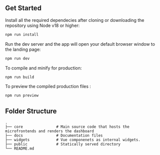 ## Get Started
Install all the required dependecies after cloning or downloading the repository using Node v18 or higher:
```bash
npm run install
```
Run the dev server and the app will open your default browser window to the landing page:
```bash
npm run dev
```
To compile and minify for production:
```bash
npm run build
```
To preview the compiled production files :
```bash
npm run preview
```

## Folder Structure
    .
    ├── core               # Main source code that hosts the microfrontends and renders the dashboard
    ├── docs               # Documentation files
    ├── widgets            # Vue componenets as internal widgets.
    ├── public             # Statically served directory
    └── README.md

